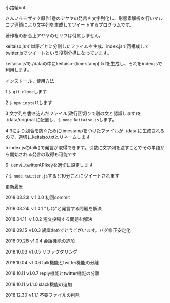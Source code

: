 小路綾bot

きんいろモザイク原作1巻のアヤヤの発言を文字列化し、形態素解析を行いマルコフ連鎖により文字列を生成してツイートするプログラムです。  

著作権の都合上アヤヤのセリフは付属しません。   

keitaiso.jsで単語ごとに分割したファイルを生成、index.jsで再構成してtwitter.jsでツイートという役割分担になっています。  

keitaiso.jsで./dataの中にkeitaiso-(timestamp).txtを生成し、それをindex.jsで利用します。  

インストール、使用方法  

1 `$ git clone`します  

2 `$ npm install`します  

3 文字列を書き込んだファイル(改行区切りで別の文と認識します)を ./data/original に配置し、`$ node keitaiso.js`します。  

4 3により競合を防ぐためにtimestampをつけたファイルが ./data に生成されるので、適切にkeitaiso.txtとリネームします  

5 index.jsのtalk()で発言が取得できます。引数に文字列を渡すことでその単語から開始される発言の取得も可能です


6 ./.envにtwitterAPIkeyを適切に設定します  

7 `$ node twitter.js`すると10分ごとにツイートされます　 

更新履歴

2018.03.23  ｖ1.0.0  初回commit

2018.03.24  ｖ1.0.1  "しね"と発言する問題を解決

2018.04.11  ｖ1.0.2  短文投稿する問題を解決

2018.09.15  v1.0.3  綾誕おめでとうございます。バグ修正安定化

2018.09.28  v1.0.4  会話機能の追加

2018.10.03  v1.0.5  リファクタリング

2018.10.04  v1.0.6  talk機能とtwitter機能の分離

2018.10.11  v1.0.7  reply機能とtwitter機能の分離

2018.10.11  v1.1.0  slack機能の追加

2018.12.30  v1.1.1  不要ファイルの削除